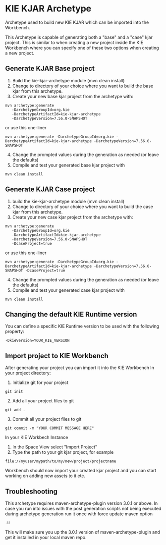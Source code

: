 # KIE KJAR Archetype

Archetype used to build new KIE KJAR which can be imported into the Workbench.

This Archetype is capable of generating both a "base" and a "case" kjar project.
This is similar to when creating a new project inside the KIE Workbench where you can
specify one of these two options when creating a new project.

Generate KJAR Base project
--------------------
1. Build the kie-kjar-archetype module (mvn clean install)
2. Change to directory of your choice where you want to build the 
base kjar from this archetype.
3. Create your new base kjar project from the archetype with:
```
mvn archetype:generate 
   -DarchetypeGroupId=org.kie 
   -DarchetypeArtifactId=kie-kjar-archetype 
   -DarchetypeVersion=7.56.0-SNAPSHOT
```
or use this one-liner

```
mvn archetype:generate -DarchetypeGroupId=org.kie -DarchetypeArtifactId=kie-kjar-archetype -DarchetypeVersion=7.56.0-SNAPSHOT
```
4. Change the prompted values during the generation as needed (or leave the defaults)
5. Compile and test your generated base kjar project with 
```
mvn clean install
```

Generate KJAR Case project
---------------------------

1. build the kie-kjar-archetype module (mvn clean install)
2. Change to directory of your choice where you want to build the 
case kjar from this archetype.
3. Create your new case kjar project from the archetype with:
```
mvn archetype:generate 
   -DarchetypeGroupId=org.kie 
   -DarchetypeArtifactId=kie-kjar-archetype 
   -DarchetypeVersion=7.56.0-SNAPSHOT
   -DcaseProject=true
```
or use this one-liner

```
mvn archetype:generate -DarchetypeGroupId=org.kie -DarchetypeArtifactId=kie-kjar-archetype -DarchetypeVersion=7.56.0-SNAPSHOT -DcaseProject=true
```
4. Change the prompted values during the generation as needed (or leave the defaults)
5. Compile and test your generated case kjar project with 
```
mvn clean install
```

Changing the default KIE Runtime version
-----------------------------------
You can define a specific KIE Runtime version to be used with the following property:
```
-DkieVersion=YOUR_KIE_VERSION
```

Import project to KIE Workbench
---------------------------------

After generating your project you can import it into the KIE Workbench
In your project directory:
1. Initialize git for your project
```
git init
```
2. Add all your project files to git
```
git add .
```
3. Commit all your project files to git
```
git commit -m "YOUR COMMIT MESSAGE HERE"
```

In your KIE Workbech Instance
1. In the Space View select "Import Project"
2. Type the path to your git kjar project, for example 
```
file://myuser/mypath/to/my/new/project/projectname
```

Workbench should now import your created kjar project and you can start
working on adding new assets to it etc. 

Troubleshooting
-----------------------------------
This archetype requires maven-archetype-plugin version 3.0.1 or above.
In case you run into issues with the post generation scripts 
not being executed during archetype generation run it once with
force update maven option
```
-U 
```
This will make sure you up the 3.0.1 version of maven-archetype-plugin
and get it installed in your local maven repo.
